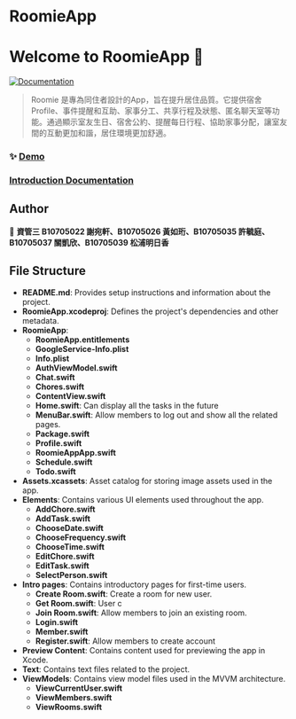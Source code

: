 # RoomieApp
# Welcome to RoomieApp 👋
[![Documentation](https://img.shields.io/badge/documentation-yes-brightgreen.svg)](https://reurl.cc/EjYEZR)

> Roomie 是專為同住者設計的App，旨在提升居住品質。它提供宿舍Profile、事件提醒和互助、家事分工、共享行程及狀態、匿名聊天室等功能。通過顯示室友生日、宿舍公約、提醒每日行程、協助家事分配，讓室友間的互動更加和諧，居住環境更加舒適。

### ✨ [Demo](https://reurl.cc/mMzEv7)
### [Introduction Documentation](https://drive.google.com/file/d/1naASfpKSqLARGcWLwZSepyMqwOWqP8po/view)
## Author

👤 **資管三 B10705022 謝宛軒、B10705026 黃如珩、B10705035 許毓庭、B10705037 關凱欣、B10705039 松浦明日香**

## File Structure

- **README.md**: Provides setup instructions and information about the project.
- **RoomieApp.xcodeproj**: Defines the project's dependencies and other metadata.
- **RoomieApp**:
  - **RoomieApp.entitlements**
  - **GoogleService-Info.plist**
  - **Info.plist**
  - **AuthViewModel.swift**
  - **Chat.swift**
  - **Chores.swift**
  - **ContentView.swift**
  - **Home.swift**: Can display all the tasks in the future
  - **MenuBar.swift**: Allow members to log out and show all the related pages.
  - **Package.swift**
  - **Profile.swift**
  - **RoomieAppApp.swift**
  - **Schedule.swift**
  - **Todo.swift**
- **Assets.xcassets**: Asset catalog for storing image assets used in the app.
- **Elements**: Contains various UI elements used throughout the app.
  - **AddChore.swift**
  - **AddTask.swift**
  - **ChooseDate.swift**
  - **ChooseFrequency.swift**
  - **ChooseTime.swift**
  - **EditChore.swift**
  - **EditTask.swift**
  - **SelectPerson.swift**
- **Intro pages**: Contains introductory pages for first-time users.
  - **Create Room.swift**: Create a room for new user.
  - **Get Room.swift**: User c
  - **Join Room.swift**: Allow members to join an existing room.
  - **Login.swift**
  - **Member.swift**
  - **Register.swift**: Allow members to  create account
- **Preview Content**: Contains content used for previewing the app in Xcode.
- **Text**: Contains text files related to the project.
- **ViewModels**: Contains view model files used in the MVVM architecture.
  - **ViewCurrentUser.swift**
  - **ViewMembers.swift**
  - **ViewRooms.swift**
